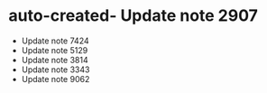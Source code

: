 # auto-created- Update note 2907
- Update note 7424
- Update note 5129
- Update note 3814
- Update note 3343
- Update note 9062
